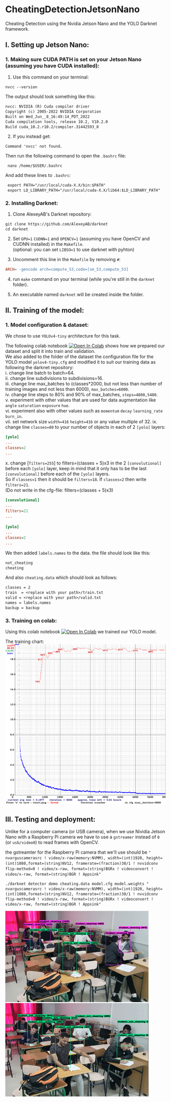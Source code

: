# CheatingDetectionJetsonNano
Cheating Detection using the Nvidia Jetson Nano and the YOLO Darknet framework.


## I. Setting up Jetson Nano:
### 1. Making sure CUDA PATH is set on your Jetson Nano (assuming you have CUDA installed):
1. Use this command on your terminal:
```Shell
nvcc --version
```
   The output should look something like this:
```Shell
nvcc: NVIDIA (R) Cuda compiler driver
Copyright (c) 2005-2022 NVIDIA Corporation
Built on Wed_Jun__8_16:49:14_PDT_2022
Cuda compilation tools, release 10.2, V10.2.0
Build cuda_10.2.r10.2/compiler.31442593_0
```
2. If you instead get:
```Shell
Command 'nvcc' not found.
```
   Then run the following command to open the ```.bashrc``` file:
```Shell
 nano /home/$USER/.bashrc
```
And add these lines to ```.bashrc```:
```Vim
 export PATH="/usr/local/cuda-X.X/bin:$PATH"
 export LD_LIBRARY_PATH="/usr/local/cuda-X.X/lib64:$LD_LIBRARY_PATH"
```
### 2. Installing Darknet:
1. Clone AlexeyAB's Darknet repository:

```Shell
git clone https://github.com/AlexeyAB/darknet
cd darknet
```

2. Set ```GPU=1``` ```CUDNN=1``` and ```OPENCV=1``` (assuming you have OpenCV and CUDNN installed) in the ```Makefile```.  
   (optional: you can set ```LIBSO=1``` to use darknet with pyhton)

4. Uncomment this line in the ```Makefile``` by removing ```#```:
```Makefile
ARCH= -gencode arch=compute_53,code=[sm_53,compute_53]
```

4. run ```make``` command on your terminal (while you're still in the ```darknet``` folder).

5. An executable named ```darknet``` will be created inside the folder.

## II. Training of the model:
### 1. Model configuration & dataset:
We chose to use ```YOLOv4-tiny``` architecture for this task.  

The following colab notebook [![Open In Colab](https://colab.research.google.com/assets/colab-badge.svg)](https://colab.research.google.com/drive/1G188PEVGwdTbPvotCFRM_l2mluUhShwy#scrollTo=Xx5PnGZCz3fy/) shows how we prepared our dataset and split it into train and validation.  
We also added to the folder of the dataset the configuration file for the YOLO model ```yolov4-tiny.cfg``` and modified it to suit our training data as following the darknet repository:  
i. change line batch to batch=64.  
ii. change line subdivisions to subdivisions=16.  
iii. change line max_batches to (classes*2000, but not less than number of training images and not less than 6000), ```max_batches=6000```.  
iv. change line steps to 80% and 90% of max_batches, ```steps=4800,5400```.  
v. experiment with other values that are used for data augmentation like ```angle``` ```saturation``` ```exposure``` ```hue```.  
vi. experiment also with other values such as ```momentum``` ```decay``` ```learning_rate``` ```burn_in```.  
vii. set network size ```width=416``` ```height=416``` or any value multiple of 32.
ix. change line ```classes=80``` to your number of objects in each of 2 ```[yolo]``` layers:
```cfg
[yolo]
...
classes=2
...
```
x. change [```filters=255```] to filters=(classes + 5)x3 in the 2 ```[convolutional]``` before each ```[yolo]``` layer, keep in mind that it only has to be the last ```[convolutional]``` before each of the ```[yolo]``` layers.  
So if ```classes=1``` then it should be ```filters=18```. If ```classes=2``` then write ```filters=21```.  
(Do not write in the cfg-file: filters=(classes + 5)x3)

```cfg
[convolutional]
...
filters=21
...

[yolo]
...
classes=2
...
```
We then added ```labels.names``` to the data. the file should look like this:
```
not_cheating
cheating
```

And also ```cheating.data``` which should look as follows:
```Vim
classes = 2
train  = <replace with your path>/train.txt
valid = <replace with your path>/valid.txt
names = labels.names
backup = backup
```


### 3. Training on colab:
Using this colab notebook [![Open In Colab](https://colab.research.google.com/assets/colab-badge.svg)](https://colab.research.google.com/drive/1D4iJc1YrJQu-HGLapft7IjGYrwMHJVOH/) we trained our YOLO model.  

The training chart:
![alt text](https://github.com/Aegyptiacus11/CheatingDetectionJetsonNano/blob/main/chart.png)

## III. Testing and deployment:
Unlike for a computer camera (or USB camera), when we use Nividia Jetson Nano with a Raspberry Pi camera we have to use a ```gstreamer``` instead of ```0``` (or ```usb/video0```) to read frames with OpenCV.  

the gstreamter for the Raspberry Pi camera that we'll use should be ```" nvarguscamerasrc ! video/x-raw(memory:NVMM), width=(int)1920, height=(int)1080,format=(string)NV12, framerate=(fraction)30/1 ! nvvidconv flip-method=0 ! video/x-raw, format=(string)BGRx ! videoconvert ! video/x-raw, format=(string)BGR ! Appsink"```

```Shell
./darknet detector demo cheating.data model.cfg model.weights " nvarguscamerasrc ! video/x-raw(memory:NVMM), width=(int)1920, height=(int)1080,format=(string)NV12, framerate=(fraction)30/1 ! nvvidconv flip-method=0 ! video/x-raw, format=(string)BGRx ! videoconvert ! video/x-raw, format=(string)BGR ! Appsink"
```
<img src="https://github.com/Aegyptiacus11/CheatingDetectionJetsonNano/blob/main/test4.png" width="450"/> <img src="https://github.com/Aegyptiacus11/CheatingDetectionJetsonNano/blob/main/test3.png" width="450"/>
